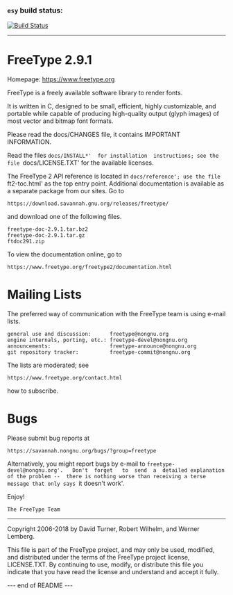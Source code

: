 ### `esy` build status:
[![Build Status](https://dev.azure.com/esy-packages/esy-freetype2/_apis/build/status/esy-packages.esy-freetype2)](https://dev.azure.com/esy-packages/esy-freetype2/_build/latest?definitionId=3)

---

  FreeType 2.9.1
  ==============

  Homepage: https://www.freetype.org

  FreeType is a freely available software library to render fonts.

  It  is  written  in  C,  designed to  be  small,  efficient,  highly
  customizable, and  portable while capable of  producing high-quality
  output  (glyph  images) of  most  vector  and bitmap  font  formats.

  Please   read   the  docs/CHANGES   file,   it  contains   IMPORTANT
  INFORMATION.

  Read the  files `docs/INSTALL*'  for installation  instructions; see
  the file `docs/LICENSE.TXT' for the available licenses.

  The FreeType 2 API reference is located in `docs/reference'; use the
  file   `ft2-toc.html'   as   the   top  entry   point.    Additional
  documentation is available as a separate package from our sites.  Go
  to

    https://download.savannah.gnu.org/releases/freetype/

  and download one of the following files.

    freetype-doc-2.9.1.tar.bz2
    freetype-doc-2.9.1.tar.gz
    ftdoc291.zip

  To view the documentation online, go to

    https://www.freetype.org/freetype2/documentation.html


  Mailing Lists
  =============

  The preferred way  of communication with the FreeType  team is using
  e-mail lists.

    general use and discussion:      freetype@nongnu.org
    engine internals, porting, etc.: freetype-devel@nongnu.org
    announcements:                   freetype-announce@nongnu.org
    git repository tracker:          freetype-commit@nongnu.org

  The lists are moderated; see

    https://www.freetype.org/contact.html

  how to subscribe.


  Bugs
  ====

  Please submit bug reports at

    https://savannah.nongnu.org/bugs/?group=freetype

  Alternatively,    you   might    report    bugs    by   e-mail    to
  `freetype-devel@nongnu.org'.   Don't  forget   to  send  a  detailed
  explanation of the problem --  there is nothing worse than receiving
  a terse message that only says `it doesn't work'.


  Enjoy!


    The FreeType Team

----------------------------------------------------------------------

Copyright 2006-2018 by
David Turner, Robert Wilhelm, and Werner Lemberg.

This  file is  part of  the FreeType  project, and  may only  be used,
modified,  and distributed  under the  terms of  the  FreeType project
license,  LICENSE.TXT.  By  continuing to  use, modify,  or distribute
this file you  indicate that you have read  the license and understand
and accept it fully.


--- end of README ---
